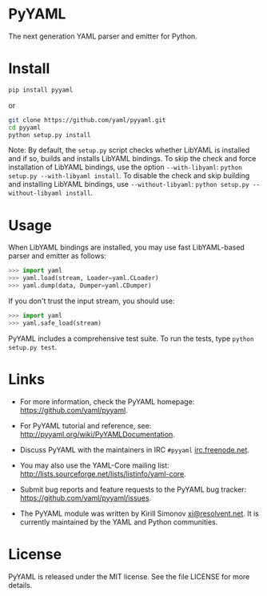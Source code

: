 # PyYAML
The next generation YAML parser and emitter for Python.

# Install
```bash
pip install pyyaml
```
or
```bash
git clone https://github.com/yaml/pyyaml.git
cd pyyaml
python setup.py install
```
Note: By default, the `setup.py` script checks whether LibYAML is installed
and if so, builds and installs LibYAML bindings.  To skip the check
and force installation of LibYAML bindings, use the option `--with-libyaml`:
`python setup.py --with-libyaml install`.  To disable the check and
skip building and installing LibYAML bindings, use `--without-libyaml`:
`python setup.py --without-libyaml install`.

# Usage
When LibYAML bindings are installed, you may use fast LibYAML-based
parser and emitter as follows:
```python
>>> import yaml
>>> yaml.load(stream, Loader=yaml.CLoader)
>>> yaml.dump(data, Dumper=yaml.CDumper)
```

If you don't trust the input stream, you should use:
```python
>>> import yaml
>>> yaml.safe_load(stream)
```

PyYAML includes a comprehensive test suite.  To run the tests,
type `python setup.py test`.

# Links
- For more information, check the PyYAML homepage: https://github.com/yaml/pyyaml.

- For PyYAML tutorial and reference, see: http://pyyaml.org/wiki/PyYAMLDocumentation.

- Discuss PyYAML with the maintainers in IRC `#pyyaml` [irc.freenode.net](irc.freenode.net).

- You may also use the YAML-Core mailing list: http://lists.sourceforge.net/lists/listinfo/yaml-core.

- Submit bug reports and feature requests to the PyYAML bug tracker: https://github.com/yaml/pyyaml/issues.

- The PyYAML module was written by Kirill Simonov <xi@resolvent.net>. It is currently maintained by the YAML and Python communities.

# License
PyYAML is released under the MIT license. See the file LICENSE for more details.

